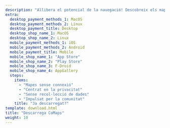 ```yaml
---
description: "Allibera el potencial de la navegació! Descobreix els mapes sense connexió, funcionalitats centrades en la privacitat i una aplicació impulsada per la comunitat"
extra:
  desktop_payment_methods_1: MacOS
  desktop_payment_methods_2: Linux
  desktop_payment_title: Desktop
  desktop_shop_name_1: MacOS
  desktop_shop_name_2: Linux
  mobile_payment_methods_1: iOS
  mobile_payment_methods_2: Android
  mobile_payment_title: Mobile
  mobile_shop_name_1: "App Store"
  mobile_shop_name_2: "Play Store"
  mobile_shop_name_3: F-Droid
  mobile_shop_name_4: AppGallery
  steps:
    items:
      - "Mapes sense connexió"
      - "Centrat en la privacitat"
      - "Sense recol·lecció de dades"
      - "Impulsat per la comunitat"
    title: "Ja descarregat?"
template: download.html
title: "Descarrega CoMaps"
weight: 10
---
```

